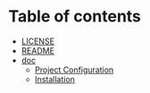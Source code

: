 # Table of contents

* [LICENSE](README.md)
* [README](<README (1).md>)
* [doc](doc/README.md)
  * [Project Configuration](doc/project-configuration.md)
  * [Installation](doc/installation.md)

